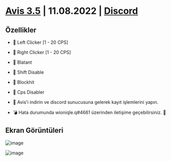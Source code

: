 # [Avis 3.5](https://github.com/wioniqle-q/avis-client/releases/tag/Release) | 11.08.2022 | [Discord](https://discord.gg/KZkVTzE4)

## Özellikler
- 💊 Left Clicker [1 - 20 CPS]
- 💊 Right Clicker [1 - 20 CPS]
- 💊 Blatant
- 💊 Shift Disable
- 💊 Blockhit
- 💊 Cps Disabler

- 🎁 Avis'i indirin ve discord sunucusuna gelerek kayıt işlemlerini yapın.
- 💣 Hata durumunda wioniqle.q#4661 üzerinden iletişime geçebilirsiniz. 🧼

## Ekran Görüntüleri
![image](https://user-images.githubusercontent.com/69215407/184118374-91b80b01-980d-4399-bc78-938349761c6d.png)

![image](https://user-images.githubusercontent.com/69215407/184118473-e7c3d68c-fecb-4956-8ced-4ca6f802ba71.png)
